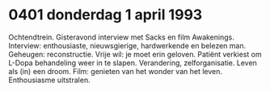 # 0401 donderdag 1 april 1993
Ochtendtrein. Gisteravond interview met Sacks en film Awakenings. Interview: enthousiaste, nieuwsgierige, hardwerkende en belezen man. Geheugen: reconstructie. Vrije wil: je moet erin geloven. Patiënt verkiest om L-Dopa behandeling weer in te slapen. Verandering, zelforganisatie. Leven als (in) een droom. Film: genieten van het wonder van het leven. Enthousiasme uitstralen.
